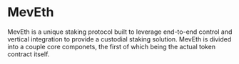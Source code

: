 # MevEth

MevEth is a unique staking protocol built to leverage end-to-end control and vertical integration to provide a custodial staking solution. MevEth is divided into a couple core componets, the first of which being the actual token contract itself.

